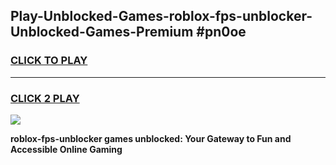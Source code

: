 
## Play-Unblocked-Games-roblox-fps-unblocker-Unblocked-Games-Premium #pn0oe
<h3>
<a href="https://premium.freeplayer.one?title=roblox-fps-unblocker&ref=12M">CLICK TO PLAY</a></h3>
<hr>

<h3>
<a href="https://premium.freeplayer.one?title=roblox-fps-unblocker&ref=12M">CLICK 2 PLAY</a>
  
</h3>

<a href="https://premium.freeplayer.one?title=roblox-fps-unblocker&ref=12M"><img src="https://clearcache.store/games.png"></a>


**roblox-fps-unblocker games unblocked: Your Gateway to Fun and Accessible Online Gaming**

